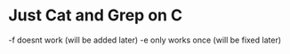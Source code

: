 # Just Cat and Grep on C

-f doesnt work (will be added later)
-e only works once (will be fixed later)

